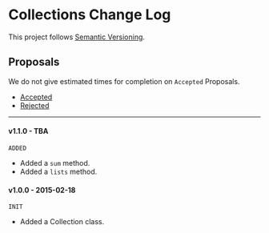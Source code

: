 # Collections Change Log

This project follows [Semantic Versioning](CONTRIBUTING.md).

## Proposals

We do not give estimated times for completion on `Accepted` Proposals.

- [Accepted](https://github.com/cartalyst/collections/labels/Accepted)
- [Rejected](https://github.com/cartalyst/collections/labels/Rejected)

---

#### v1.1.0 - TBA

`ADDED`

- Added a `sum` method.
- Added a `lists` method.

#### v1.0.0 - 2015-02-18

`INIT`

- Added a Collection class.
